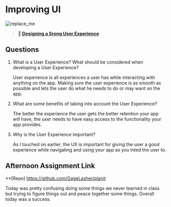 # Improving UI

![replace_me](https://codeworks.blob.core.windows.net/public/assets/img/illustrations/placeholder.svg)

> **📖 [Designing a Srong User Experience](https://codeworksacademy.com/fs-student-guide/resources/wk7/03-Creating-Good-UX)**

## Questions

1. What is a User Experience? What should be considered when developing a User Experience?

    User experience is all experiences a user has while interacting with anything on the app. Making sure the user experience is as smooth as possible and lets the user do what he needs to do or may want on the app.

2. What are some benefits of taking into account the User Experience?

    The better the experience the user gets the better retention your app will have, the user needs to have easy access to the functionality your app provides.


3. Why is the User Experience important?

    As I touched on earlier, the UX is important for giving the user a good experience while navigating and using your app as you inted the user to.

## Afternoon Assignment Link

**[Repo] https://github.com/GageLasher/planit

Today was pretty confusing doing some things we never learned in class but trying to figure things out and peace together some things. Overall today was a success.